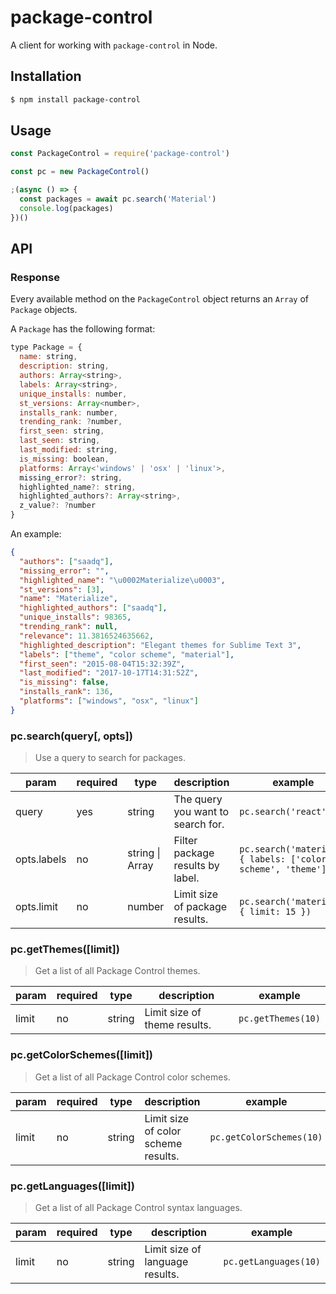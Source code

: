 # package-control

A client for working with `package-control` in Node.

## Installation

```bash
$ npm install package-control
```

## Usage

```js
const PackageControl = require('package-control')

const pc = new PackageControl()

;(async () => {
  const packages = await pc.search('Material')
  console.log(packages)
})()
```

## API

### Response

Every available method on the `PackageControl` object returns an `Array` of `Package` objects.

A `Package` has the following format:

```js
type Package = {
  name: string,
  description: string,
  authors: Array<string>,
  labels: Array<string>,
  unique_installs: number,
  st_versions: Array<number>,
  installs_rank: number,
  trending_rank: ?number,
  first_seen: string,
  last_seen: string,
  last_modified: string,
  is_missing: boolean,
  platforms: Array<'windows' | 'osx' | 'linux'>,
  missing_error?: string,
  highlighted_name?: string,
  highlighted_authors?: Array<string>,
  z_value?: ?number
}
```

An example:

```json
{
  "authors": ["saadq"],
  "missing_error": "",
  "highlighted_name": "\u0002Materialize\u0003",
  "st_versions": [3],
  "name": "Materialize",
  "highlighted_authors": ["saadq"],
  "unique_installs": 98365,
  "trending_rank": null,
  "relevance": 11.3816524635662,
  "highlighted_description": "Elegant themes for Sublime Text 3",
  "labels": ["theme", "color scheme", "material"],
  "first_seen": "2015-08-04T15:32:39Z",
  "last_modified": "2017-10-17T14:31:52Z",
  "is_missing": false,
  "installs_rank": 136,
  "platforms": ["windows", "osx", "linux"]
}
```

### pc.search(query[, opts])

> Use a query to search for packages.

| param       | required | type                        | description                       | example                                                       |
| ----------- | -------- | --------------------------- | --------------------------------- | ------------------------------------------------------------- |
| query       | yes      | string                      | The query you want to search for. | `pc.search('react')`                                          |
| opts.labels | no       | string &#124; Array<String> | Filter package results by label.  | `pc.search('material', { labels: ['color scheme', 'theme']})` |
| opts.limit  | no       | number                      | Limit size of package results.    | `pc.search('material', { limit: 15 })`                        |

### pc.getThemes([limit])

> Get a list of all Package Control themes.

| param | required | type   | description                  | example            |
| ----- | -------- | ------ | ---------------------------- | ------------------ |
| limit | no       | string | Limit size of theme results. | `pc.getThemes(10)` |

### pc.getColorSchemes([limit])

> Get a list of all Package Control color schemes.

| param | required | type   | description                         | example                  |
| ----- | -------- | ------ | ----------------------------------- | ------------------------ |
| limit | no       | string | Limit size of color scheme results. | `pc.getColorSchemes(10)` |

### pc.getLanguages([limit])

> Get a list of all Package Control syntax languages.

| param | required | type   | description                     | example               |
| ----- | -------- | ------ | ------------------------------- | --------------------- |
| limit | no       | string | Limit size of language results. | `pc.getLanguages(10)` |
